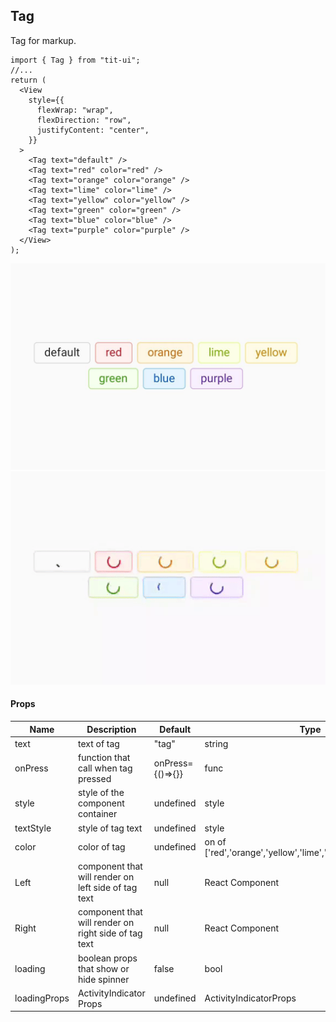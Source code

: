 ## Tag

Tag for markup.

```tsx
import { Tag } from "tit-ui";
//...
return (
  <View
    style={{
      flexWrap: "wrap",
      flexDirection: "row",
      justifyContent: "center",
    }}
  >
    <Tag text="default" />
    <Tag text="red" color="red" />
    <Tag text="orange" color="orange" />
    <Tag text="lime" color="lime" />
    <Tag text="yellow" color="yellow" />
    <Tag text="green" color="green" />
    <Tag text="blue" color="blue" />
    <Tag text="purple" color="purple" />
  </View>
);
```

![alt switch](https://github.com/blnaxblachbl/tit-ui/blob/main/images/tag.jpg?raw=true)
![alt switch](https://github.com/blnaxblachbl/tit-ui/blob/main/gifs/tag.gif?raw=true)

#### Props
Name | Description | Default | Type
------|-------------|----------|-----------
text | text of tag | "tag" | string
onPress | function that call when tag pressed | onPress={()=>{}} | func
style | style of the component container | undefined | style
textStyle | style of tag text | undefined | style
color | color of tag | undefined | on of ['red','orange','yellow','lime','green','blue','purple']
Left | component that will render on left side of tag text | null | React Component
Right | component that will render on right side of tag text | null | React Component
loading | boolean props that show or hide spinner | false | bool
loadingProps | ActivityIndicator Props | undefined | ActivityIndicatorProps